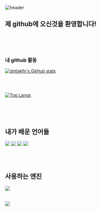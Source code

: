 ![header](https://capsule-render.vercel.app/api?type=Waving&color=4e63d6&height=200&section=header&text=dntlakfn&fontSize=50&animation=fadeIn&fontColor=DDDDDD)

## 제 github에 오신것을 환영합니다!

<br>
<br>
<br>

### 내 github 활동

[![dntlakfn's GitHub stats](https://github-readme-stats.vercel.app/api?username=dntlakfn)](https://github.com/anuraghazra/github-readme-stats)

<br>
<br>

 

[![Top Langs](https://github-readme-stats.vercel.app/api/top-langs/?username=dntlakfn)](https://github.com/anuraghazra/github-readme-stats)

<br>
<br>
<br>

## 내가 배운 언어들

<img src="https://img.shields.io/badge/Python-130466?style=flat-square&logo=Python&logoColor=3776AB"/>
<img src="https://img.shields.io/badge/Java-d60606?style=flat-square&logoColor=3776AB"/>
<img src="https://img.shields.io/badge/CS-512BD4?style=flat-square&logo=c#&logoColor=512BD4"/>
<img src="https://img.shields.io/badge/C-A8B9CC?style=flat-square&logo=C&logoColor=0c79c2"/>

<br>
<br>
<br>
<br>


## 사용하는 엔진

<img src="https://img.shields.io/badge/Unity-000000?style=flat-square&logo=unity&logoColor=FFFFFF"/>

<br>
<br>
<br>

<img src="https://capsule-render.vercel.app/api?type=waving&color=4e63d6&height=200&section=footer" />

